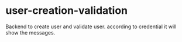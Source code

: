 # user-creation-validation
Backend to create user and validate user. according to credential it will show the messages.

